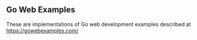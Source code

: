 ## Go Web Examples

These are implementations of Go web development examples described at https://gowebexamples.com/
